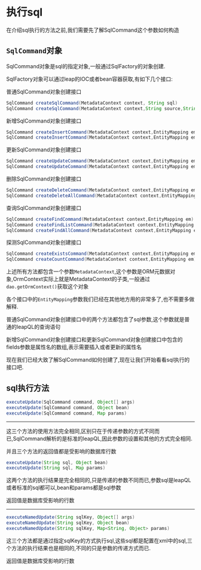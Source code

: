 # 执行sql

在介绍sql执行的方法之前,我们需要先了解SqlCommand这个参数如何构造

## <a id="sql_command"></a>`SqlCommand`对象

<!--sec data-title="SqlCommand对象" data-id="SqlCommand1" data-show=true ces-->

SqlCommand对象是sql的指定对象,一般通过SqlFactory的对象创建.

SqlFactory对象可以通过leap的IOC或者bean容器获取,有如下几个接口:

普通SqlCommand对象创建接口

```java
SqlCommand createSqlCommand(MetadataContext context, String sql)
SqlCommand createSqlCommand(MetadataContext context,String source,String sql)
```

新增SqlCommand对象创建接口

```java
SqlCommand createInsertCommand(MetadataContext context,EntityMapping em)
SqlCommand createInsertCommand(MetadataContext context,EntityMapping em,String[] fields)
```

更新SqlCommand对象创建接口

```java
SqlCommand createUpdateCommand(MetadataContext context,EntityMapping em)
SqlCommand createUpdateCommand(MetadataContext context,EntityMapping em,String[] fields)
```

删除SqlCommand对象创建接口

```java
SqlCommand createDeleteCommand(MetadataContext context,EntityMapping em)
SqlCommand createDeleteAllCommand(MetadataContext context,EntityMapping em)
```

查询SqlCommand对象创建接口

```java
SqlCommand createFindCommand(MetadataContext context,EntityMapping em)
SqlCommand createFindListCommand(MetadataContext context,EntityMapping em)
SqlCommand createFindAllCommand(MetadataContext context,EntityMapping em)
```

探测SqlCommand对象创建接口

```java
SqlCommand createExistsCommand(MetadataContext context,EntityMapping em)
SqlCommand createCountCommand(MetadataContext context,EntityMapping em)
```

上述所有方法都包含一个参数`MetadataContext`,这个参数是ORM元数据对象,OrmContext实际上就是MetadataContext的子类,一般通过`dao.getOrmContext()`获取这个对象

各个接口中的`EntityMapping`参数我们已经在其他地方用的非常多了,也不需要多做解释.

普通SqlCommand对象创建接口中的两个方法都包含了sql参数,这个参数就是普通的leapQL的查询语句

新增SqlCommand对象创建接口和更新SqlCommand对象创建接口中包含的fields参数是属性名的数组,表示需要插入或者更新的属性名

现在我们已经大致了解SqlCommand如何创建了,现在让我们开始看看sql执行的接口吧.

<!--endsec-->

## <a id="sql_execute"></a>sql执行方法

<!--sec data-title="SqlCommand执行" data-id="SqlCommand2" data-show=true ces-->

```java
executeUpdate(SqlCommand command, Object[] args)
executeUpdate(SqlCommand command, Object bean)
executeUpdate(SqlCommand command, Map params)
```

------

这三个方法的使用方法完全相同,区别只在于传递参数的方式不同而已,SqlCommand解析的是标准的leapQL,因此参数的设置和其他的方式完全相同.

并且三个方法的返回值都是受影响的数据库行数

<!--endsec-->

<!--sec data-title="sql执行" data-id="Sql1" data-show=true ces-->

```java
executeUpdate(String sql, Object bean)
executeUpdate(String sql, Map params)
```

这两个方法的执行结果是完全相同的,只是传递的参数不同而已,参数sql是leapQL或者标准的sql都可以,bean和params都是sql参数

返回值是数据库受影响的行数

------

```java
executeNamedUpdate(String sqlKey, Object[] args)
executeNamedUpdate(String sqlKey, Object bean)
executeNamedUpdate(String sqlKey, Map<String, Object> params)
```

这三个方法都是通过指定sqlKey的方式执行sql,这些sql都是配置在xml中的sql,三个方法的执行结果也是相同的,不同的只是参数的传递方式而已.

返回值是数据库受影响的行数

<!--endsec-->
